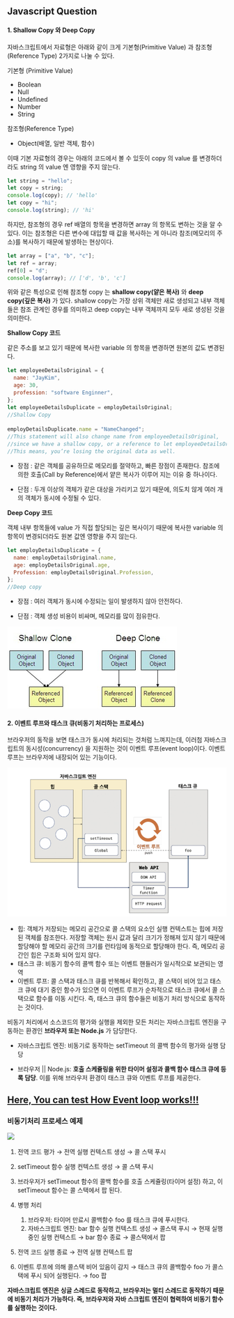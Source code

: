 ## Javascript Question

<h4> 1. Shallow Copy 와 Deep Copy</h4>

자바스크립트에서 자료형은 아래와 같이 크게 기본형(Primitive Value) 과 참조형(Reference Type) 2가지로 나눌 수 있다.

기본형 (Primitive Value)

- Boolean
- Null
- Undefined
- Number
- String

참조형(Reference Type)

- Object(배열, 일반 객체, 함수)

이때 기본 자료형의 경우는 아래의 코드에서 볼 수 있듯이 copy 의 value 를 변경하더라도 string 의 value 엔 영향을 주지 않는다.

```js
let string = "hello";
let copy = string;
console.log(copy); // 'hello'
let copy = "hi";
console.log(string); // 'hi'
```

하지만, 참조형의 경우 ref 배열의 항목을 변경하면 array 의 항목도 변하는 것을 알 수 있다.
이는 참조형은 다른 변수에 대입할 때 값을 복사하는 게 아니라 참조(메모리의 주소)를 복사하기 때문에 발생하는 현상이다.

```js
let array = ["a", "b", "c"];
let ref = array;
ref[0] = "d";
console.log(array); // ['d', 'b', 'c']
```

위와 같은 특성으로 인해 참조형 copy 는 **shallow copy(얕은 복사)** 와 **deep copy(깊은 복사)** 가 있다.
shallow copy는 가장 상위 객체만 새로 생성되고 내부 객체들은 참조 관계인 경우를 의미하고 deep copy는 내부 객체까지 모두 새로 생성된 것을 의미한다.

**Shallow Copy 코드**

같은 주소를 보고 있기 때문에 복사한 variable 의 항목을 변경하면 원본의 값도 변경된다.

```js
let employeeDetailsOriginal = {
  name: "JayKim",
  age: 30,
  profession: "software Enginner",
};
let employeeDetailsDuplicate = employDetailsOriginal;
//Shallow Copy

employDetailsDuplicate.name = "NameChanged";
//This statement will also change name from employeeDetailsOriginal,
//since we have a shallow copy, or a reference to let employeeDetailsOriginal.
//This means, you’re losing the original data as well.
```

- 장점 : 같은 객체를 공유하므로 메모리를 절약하고, 빠른 장점이 존재한다. 참조에 의한 호출(Call by Reference)에서 얕은 복사가 이루어 지는 이유 중 하나이다.

- 단점 : 두개 이상의 객체가 같은 대상을 가리키고 있기 때문에, 의도치 않게 여러 개의 객체가 동시에 수정될 수 있다.

**Deep Copy 코드**

객체 내부 항목들에 value 가 직접 할당되는 깊은 복사이기 때문에 복사한 variable 의 항목이 변경되더라도 원본 값엔 영향을 주지 않는다.

```js
let employDetailsDuplicate = {
  name: employDetailsOriginal.name,
  age: employDetailsOriginal.age,
  Profession: employDetailsOriginal.Profession,
};
//Deep copy
```

- 장점 : 여러 객체가 동시에 수정되는 일이 발생하지 않아 안전하다.

- 단점 : 객체 생성 비용이 비싸며, 메모리를 많이 점유한다.

<img src='./image/1.png'>

<h4>2. 이벤트 루프와 태스크 큐(비동기 처리하는 프로세스)</h4>

브라우저의 동작을 보면 태스크가 동시에 처리되는 것처럼 느껴지는데, 이러첨 자바스크립트의 동시성(concurrency) 을 지원하는 것이 이벤트 루프(event loop)이다. 이벤트 루프는 브라우저에 내장되어 있는 기능이다.

<img src='./image/2-1.png' width="600px">

- 힙: 객체가 저장되는 메모리 공간으로 콜 스택의 요소인 실행 컨텍스트는 힙에 저장된 객체를 참조한다. 저장할 객체는 원시 값과 달리 크기가 정해져 있지 않기 때문에 할당해야 할 메모리 공간의 크기를 런타임에 동적으로 할당해야 한다. 즉, 메모리 공간인 힙은 구조화 되어 있지 않다.
- 태스크 큐: 비동기 함수의 콜백 함수 또는 이벤트 핸들러가 일시적으로 보관되는 영역
- 이벤트 루프: 콜 스택과 태스크 큐를 반복해서 확인하고, 콜 스택이 비어 있고 태스크 큐에 대기 중인 함수가 있으면 이 이벤트 루프가 순차적으로 태스크 큐에서 콜 스택으로 함수를 이동 시킨다. 즉, 태스크 큐의 함수들은 비동기 처리 방식으로 동작하는 것이다.

비동기 처리에서 소스코드의 평가와 실행을 제외한 모든 처리는 자바스크립트 엔진을 구동하는 환경인 **브라우저 또는 Node.js** 가 담당한다.

- 자바스크립트 엔진: 비동기로 동작하는 setTimeout 의 콜백 함수의 평가와 실행 담당

- 브라우저 || Node.js: **호출 스케쥴링을 위한 타이머 설정과 콜백 함수 태스크 큐에 등록 담당**. 이를 위해 브라우저 환경이 태스크 큐와 이벤트 루프를 제공한다.

## [Here, You can test How Event loop works!!!](http://latentflip.com/loupe/?code=JC5vbignYnV0dG9uJywgJ2NsaWNrJywgZnVuY3Rpb24gb25DbGljaygpIHsKICAgIHNldFRpbWVvdXQoZnVuY3Rpb24gdGltZXIoKSB7CiAgICAgICAgY29uc29sZS5sb2coJ1lvdSBjbGlja2VkIHRoZSBidXR0b24hJyk7ICAgIAogICAgfSwgMjAwMCk7Cn0pOwoKY29uc29sZS5sb2coIkhpISIpOwoKc2V0VGltZW91dChmdW5jdGlvbiB0aW1lb3V0KCkgewogICAgY29uc29sZS5sb2coIkNsaWNrIHRoZSBidXR0b24hIik7Cn0sIDUwMDApOwoKY29uc29sZS5sb2coIldlbGNvbWUgdG8gbG91cGUuIik7!!!PGJ1dHRvbj5DbGljayBtZSE8L2J1dHRvbj4%3D)

### 비동기처리 프로세스 예제

<img src='./image/2-2
.png' width="600px">

1. 전역 코드 평가 → 전역 실행 컨텍스트 생성 → 콜 스택 푸시

2. setTimeout 함수 실행 컨텍스트 생성 → 콜 스택 푸시

3. 브라우저가 setTimeout 함수의 콜백 함수를 호출 스케쥴링(타이머 설정) 하고, 이 setTimeout 함수는 콜 스택에서 팝 된다.

4. 병행 처리

   1. 브라우저: 타이머 만료시 콜백함수 foo 를 태스크 큐에 푸시한다.
   2. 자바스크립트 엔진: bar 함수 실행 컨텍스트 생성 → 콜스택 푸시 → 현재 실행 중인 실행 컨텍스트 → bar 함수 종료 → 콜스택에서 팝

5. 전역 코드 실행 종료 → 전역 실행 컨텍스트 팝

6. 이벤트 루프에 의해 콜스택 비어 있음이 감지 → 태스크 큐의 콜백함수 foo 가 콜스택에 푸시 되어 실행된다. → foo 팝

**자바스크립트 엔진은 싱글 스레드로 동작하고, 브라우저는 멀티 스레드로 동작하기 때문에 비동기 처리가 가능하다. 즉, 브라우저와 자바 스크립트 엔진이 협력하여 비동기 함수를 실행하는 것이다.**
